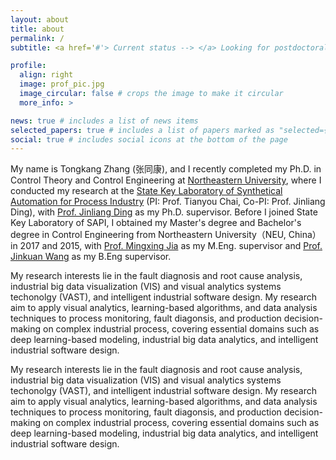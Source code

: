 ```yaml
---
layout: about
title: about
permalink: /
subtitle: <a href='#'> Current status --> </a> Looking for postdoctoral and research fellow opportunities.

profile:
  align: right
  image: prof_pic.jpg
  image_circular: false # crops the image to make it circular
  more_info: >

news: true # includes a list of news items
selected_papers: true # includes a list of papers marked as "selected={true}"
social: true # includes social icons at the bottom of the page
---
```


<!-- Write your biography here. Tell the world about yourself. Link to your favorite [subreddit](http://reddit.com). You can put a picture in, too. The code is already in, just name your picture `prof_pic.jpg` and put it in the `img/` folder.

Put your address / P.O. box / other info right below your picture. You can also disable any of these elements by editing `profile` property of the YAML header of your `_pages/about.md`. Edit `_bibliography/papers.bib` and Jekyll will render your [publications page](/al-folio/publications/) automatically.

Link to your social media connections, too. This theme is set up to use [Font Awesome icons](https://fontawesome.com/) and [Academicons](https://jpswalsh.github.io/academicons/), like the ones below. Add your Facebook, Twitter, LinkedIn, Google Scholar, or just disable all of them. -->


My name is Tongkang Zhang (张同康), and I recently completed my Ph.D. in Control Theory and Control Engineering at [Northeastern University](http://www.neu.edu.cn), where I conducted my research at the [State Key Laboratory of Synthetical Automation for Process Industry](http://www.sapi.neu.edu.cn) (PI: Prof. Tianyou Chai, Co-PI: Prof. Jinliang Ding), with [Prof. Jinliang Ding](http://www.ise.neu.edu.cn/2024/0603/c213a256332/pagem.htm) as my Ph.D. supervisor. Before I joined State Key Laboratory of SAPI, I obtained my Master's degree and Bachelor's degree in Control Engineering from Northeastern University（NEU, China）in 2017 and 2015, with [Prof. Mingxing Jia](http://www.ise.neu.edu.cn/jsml/1125.html) as my M.Eng. supervisor and [Prof. Jinkuan Wang](http://www.ise.neu.edu.cn/2020/0425/c6129a168963/page.htm) as my B.Eng supervisor. 

My research interests lie in the fault diagnosis and root cause analysis, industrial big data visualization (VIS) and visual analytics systems techonolgy (VAST), and intelligent industrial software design. My research aim to apply visual analytics, learning-based algorithms, and data analysis techniques to process monitoring, fault diagonsis, and production decision-making on complex industrial process, covering essential domains such as deep learning-based modeling, industrial big data analytics, and intelligent industrial software design.

My research interests lie in the fault diagnosis and root cause analysis, industrial big data visualization (VIS) and visual analytics systems techonolgy (VAST), and intelligent industrial software design. My research aim to apply visual analytics, learning-based algorithms, and data analysis techniques to process monitoring, fault diagonsis, and production decision-making on complex industrial process, covering essential domains such as deep learning-based modeling, industrial big data analytics, and intelligent industrial software design.